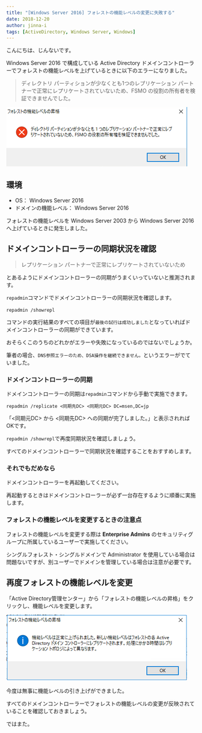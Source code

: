 ```yaml
---
title: "[Windows Server 2016] フォレストの機能レベルの変更に失敗する"
date: 2018-12-20
author: jinna-i
tags: [ActiveDirectory, Windows Server, Windows]
---
```


こんにちは、じんないです。

Windows Server 2016 で構成している Active Directory ドメインコントローラーでフォレストの機能レベルを上げているときに以下のエラーになりました。

> ディレクトリ パーティションが少なくとも1つのレプリケーション パートナーで正常にレプリケートされていないため、FSMO の役割の所有者を検証できませんでした。

<a href="images/failed-to-change-forest-functional-level-1.png"><img src="images/failed-to-change-forest-functional-level-1.png" alt="" width="481" height="158" class="alignnone size-full wp-image-8468" /></a>

## 環境
- OS： Windows Server 2016
- ドメインの機能レベル： Windows Server 2016

フォレストの機能レベルを Windows Server 2003 から Windows Server 2016 へ上げているときに発生しました。

## ドメインコントローラーの同期状況を確認

> レプリケーション パートナーで正常にレプリケートされていないため

とあるようにドメインコントローラーの同期がうまくいっていないと推測されます。

`repadmin`コマンドでドメインコントローラーの同期状況を確認します。

`repadmin /showrepl`

コマンドの実行結果のすべての項目が`最後の試行は成功しました`となっていればドメインコントローラーの同期ができています。

おそらくこのうちのどれかがエラーや失敗になっているのではないでしょうか。

筆者の場合、`DNS参照エラーのため、DSA操作を継続できません。`というエラーがでていました。

### ドメインコントローラーの同期

ドメインコントローラーの同期は`repadmin`コマンドから手動で実施できます。

`repadmin /replicate <同期先DC> <同期元DC> DC=msen,DC=jp`

「<同期元DC> から <同期先DC> への同期が完了しました。」と表示されればOKです。

`repadmin /showrepl`で再度同期状況を確認しましょう。

すべてのドメインコントローラーで同期状況を確認することをおすすめします。

### それでもだめなら

ドメインコントローラーを再起動してください。

再起動するときはドメインコントローラーが必ず一台存在するように順番に実施します。

### フォレストの機能レベルを変更するときの注意点

フォレストの機能レベルを変更する際は **Enterprise Admins** のセキュリティグループに所属しているユーザーで実施してください。

シングルフォレスト・シングルドメインで Administrator を使用している場合は問題ないですが、別ユーザーでドメインを管理している場合は注意が必要です。

## 再度フォレストの機能レベルを変更

「Active Directory管理センター」から「フォレストの機能レベルの昇格」をクリックし、機能レベルを変更します。

<a href="images/failed-to-change-forest-functional-level-2.png"><img src="images/failed-to-change-forest-functional-level-2.png" alt="" width="481" height="175" class="alignnone size-full wp-image-8470" /></a>

今度は無事に機能レベルの引き上げができました。

すべてのドメインコントローラーでフォレストの機能レベルの変更が反映されていることを確認しておきましょう。

ではまた。